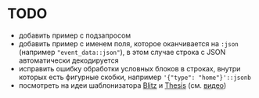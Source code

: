 # TODO
* добавить пример с подзапросом 
* добавить пример с именем поля, которое оканчивается на `:json` (например `"event_data::json"`), в этом случае строка с JSON автоматически декодируется
* исправить ошибку обработки условных блоков в строках, внутри которых есть фигурные скобки, например `'{"type": "home"}'::jsonb`
* посмотреть на идеи шаблонизатора [Blitz](https://habr.com/ru/post/93720/) и [Thesis](https://github.com/thesisphp/thesis) (см. [видео](https://youtu.be/dlLOxg4FI-s?t=21755))
